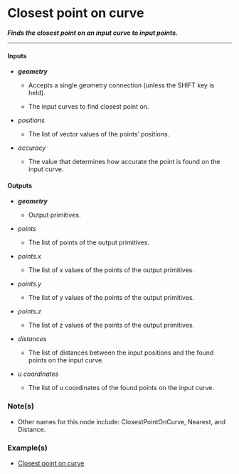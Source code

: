 # Closest point on curve

**_Finds the closest point on an input curve to input points._**

---


#### Inputs

* **_geometry_**

  * Accepts a single geometry connection (unless the SHIFT key is held).

  * The input curves to find closest point on.

* _positions_

  * The list of vector values of the points’ positions.

* _accuracy_

  * The value that determines how accurate the point is found on the input curve.


#### Outputs

* **_geometry_**

  * Output primitives.

* _points_

  * The list of points of the output primitives.

* _points.x_

  * The list of x values of the points of the output primitives.

* _points.y_

  * The list of y values of the points of the output primitives.

* _points.z_

  * The list of z values of the points of the output primitives.

* _distances_

  * The list of distances between the input positions and the found points on the input curve.

* _u coordinates_

  * The list of u coordinates of the found points on the input curve.


### Note(s)

* Other names for this node include: ClosestPointOnCurve, Nearest, and Distance.


### Example(s)

* <a href="https://creator.trimble.com/graph?assetURI=whp:8e562cff-deea-48ef-82eb-dbc810d1920b&version=latest" target="_blank">Closest point on curve</a>

